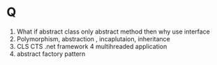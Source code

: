 # Q

1. What if abstract class only abstract method then why use interface
2. Polymorphism, abstraction , incaplutaion, inheritance
3. CLS CTS .net framework
4 multihreaded application
5. abstract factory pattern

